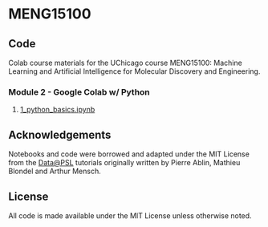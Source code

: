 # MENG15100

## Code

Colab course materials for the UChicago course MENG15100: Machine Learning and Artificial Intelligence for Molecular Discovery and Engineering.

### Module 2 - Google Colab w/ Python

1. [1_python_basics.ipynb](https://colab.research.google.com/github/andrewlferguson/MENG15100/blob/master/notebooks/M2/1_python_basics.ipynb)

## Acknowledgements

Notebooks and code were borrowed and adapted under the MIT License from the [Data@PSL](https://github.com/data-psl) tutorials originally written by Pierre Ablin, Mathieu Blondel and Arthur Mensch.

## License

All code is made available under the MIT License unless otherwise noted.
